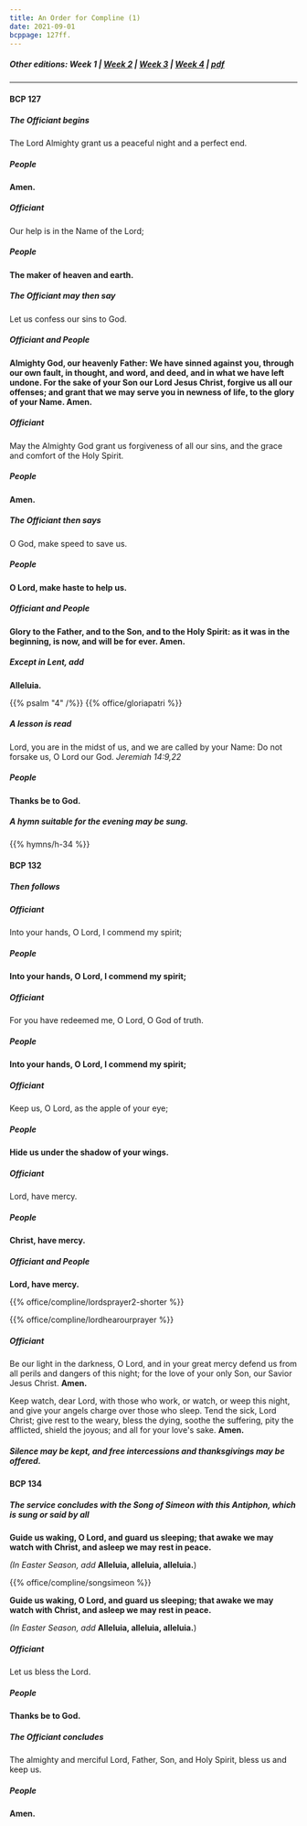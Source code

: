 ```yaml
---
title: An Order for Compline (1)
date: 2021-09-01
bcppage: 127ff.
---
```

##### Other editions: Week 1 | [Week 2](../compline-wk2) | [Week 3](../compline-wk3) | [Week 4](../compline-wk4) | [pdf](http://cdn.boidem.org/2021/bulletins/Compline1982.pdf)

--------------
#### BCP 127
##### The Officiant begins
The Lord Almighty grant us a peaceful night and a perfect end.

##### **People**
**Amen.**

##### Officiant
Our help is in the Name of the Lord;

##### **People**
**The maker of heaven and earth.**

##### The Officiant may then say
Let us confess our sins to God.

##### Officiant and **People**
**Almighty God, our heavenly Father:
We have sinned against you,
through our own fault,
in thought, and word, and deed,
and in what we have left undone.
For the sake of your Son our Lord Jesus Christ,
forgive us all our offenses;
and grant that we may serve you
in newness of life,
to the glory of your Name.  Amen.**

##### Officiant
May the Almighty God grant us forgiveness of all our sins, and the grace and comfort of the Holy Spirit.

##### **People**
**Amen.**

##### The Officiant then says
O God, make speed to save us.

##### **People**
**O Lord, make haste to help us.**

##### Officiant and **People**
**Glory to the Father, and to the Son, and to the Holy Spirit:  as it was in the beginning, is now, and will be for ever.  Amen.**

##### Except in Lent, add
**Alleluia.**

{{% psalm "4" /%}}
{{% office/gloriapatri %}}

##### A lesson is read
Lord, you are in the midst of us, and we are called by your Name:  Do not forsake us, O Lord our God.  _Jeremiah 14:9,22_

##### **People**
**Thanks be to God.**

##### A hymn suitable for the evening may be sung.
{{% hymns/h-34 %}}

#### BCP 132
##### Then follows
##### Officiant
Into your hands, O Lord, I commend my spirit;

##### **People**
**Into your hands, O Lord, I commend my spirit;**

##### Officiant
For you have redeemed me, O Lord, O God of truth.

##### **People**
**Into your hands, O Lord, I commend my spirit;**

##### Officiant
Keep us, O Lord, as the apple of your eye;

##### **People**
**Hide us under the shadow of your wings.**

##### Officiant
Lord, have mercy.

##### **People**
**Christ, have mercy.**

##### Officiant and **People**
**Lord, have mercy.**

{{% office/compline/lordsprayer2-shorter %}}

{{% office/compline/lordhearourprayer %}}

##### Officiant
Be our light in the darkness, O Lord, and in your great mercy defend us from all perils and dangers of this night; for the love of your only Son, our Savior Jesus Christ.  **Amen.**

Keep watch, dear Lord, with those who work, or watch, or weep this night, and give your angels charge over those who sleep.  Tend the sick, Lord Christ; give rest to the weary, bless the dying, soothe the suffering, pity the afflicted, shield the joyous; and all for your love's sake.  **Amen.**

##### Silence may be kept, and free intercessions and thanksgivings may be offered.

#### BCP 134
##### The service concludes with the Song of Simeon with this Antiphon, which is sung or said by all

**Guide us waking, O Lord, and guard us sleeping;
that awake we may watch with Christ, and asleep we may rest in peace.**

_(In Easter Season, add_ **Alleluia, alleluia, alleluia.**)

{{% office/compline/songsimeon %}}

**Guide us waking, O Lord, and guard us sleeping;
that awake we may watch with Christ, and asleep we may rest in peace.**

_(In Easter Season, add_ **Alleluia, alleluia, alleluia.**)

##### Officiant
Let us bless the Lord.

##### **People**
**Thanks be to God.**

##### The Officiant concludes
The almighty and merciful Lord, Father, Son, and Holy Spirit, bless us and keep us.

##### **People**
**Amen.**

